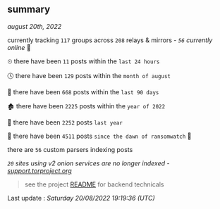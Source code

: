 
## summary
_august 20th, 2022_

currently tracking `117` groups across `208` relays & mirrors - _`56` currently online_ 📡

⏲ there have been `11` posts within the `last 24 hours`

🕓 there have been `129` posts within the `month of august`

📅 there have been `668` posts within the `last 90 days`

🏚 there have been `2225` posts within the `year of 2022`

🚀 there have been `2252` posts `last year`

🦕 there have been `4511` posts `since the dawn of ransomwatch` 🐣

there are `56` custom parsers indexing posts

_`20` sites using v2 onion services are no longer indexed - [support.torproject.org](https://support.torproject.org/onionservices/v2-deprecation/)_

> see the project [README](https://github.com/jmousqueton/ransomwatch#readme) for backend technicals



Last update : _Saturday 20/08/2022 19:19:36 (UTC)_

